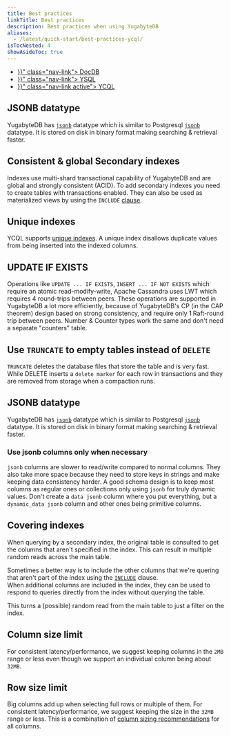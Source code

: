 ```yaml
---
title: Best practices
linkTitle: Best practices
description: Best practices when using YugabyteDB
aliases:
  - /latest/quick-start/best-practices-ycql/
isTocNested: 4
showAsideToc: true
---
```


<ul class="nav nav-tabs-alt nav-tabs-yb">
  <li >
    <a href="{{< ref "best-practices.md" >}}" class="nav-link">
      <i class="icon-" aria-hidden="true"></i>
      DocDB
    </a>
  </li>
  <li >
    <a href="{{< ref "best-practices-ysql.md" >}}" class="nav-link">
      <i class="icon-postgres" aria-hidden="true"></i>
      YSQL
    </a>
  </li>
  <li >
    <a href="{{< ref "best-practices-ycql.md" >}}" class="nav-link active">
      <i class="icon-cassandra" aria-hidden="true"></i>
      YCQL
    </a>
  </li>
</ul>


## JSONB datatype
YugabyteDB has [`jsonb`](https://docs.yugabyte.com/latest/api/ycql/type_jsonb/) datatype which is similar to 
Postgresql [`jsonb`](https://www.postgresql.org/docs/current/datatype-json.html) datatype. It is stored on disk in
binary format making searching & retrieval faster.

## Consistent & global Secondary indexes
Indexes use multi-shard transactional capability of YugabyteDB and are global and strongly consistent (ACID). 
To add secondary indexes you need to create tables with transactions enabled. 
They can also be used as materialized views by using the `INCLUDE` [clause](../../api/ycql/ddl_create_index#included-columns).

## Unique indexes
YCQL supports [unique indexes](../../api/ycql/ddl_create_index#unique-index). 
A unique index disallows duplicate values from being inserted into the indexed columns.

## UPDATE IF EXISTS
Operations like `UPDATE ... IF EXISTS`, `INSERT ... IF NOT EXISTS` which require an atomic read-modify-write, 
Apache Cassandra uses LWT which requires 4 round-trips between peers. These operations are supported in YugabyteDB a 
lot more efficiently, because of YugabyteDB's CP (in the CAP theorem) design based on strong consistency, 
and require only 1 Raft-round trip between peers. Number & Counter types work the same and don't need a separate "counters" table.

## Use `TRUNCATE` to empty tables instead of `DELETE`
`TRUNCATE` deletes the database files that store the table and is very fast. 
While DELETE inserts a `delete marker` for each row  in transactions and they are removed from storage when a compaction 
runs.

## JSONB datatype
YugabyteDB has [`jsonb`](https://docs.yugabyte.com/latest/api/ycql/type_jsonb/) datatype which is similar to 
Postgresql [`jsonb`](https://www.postgresql.org/docs/current/datatype-json.html) datatype. It is stored on disk in
binary format making searching & retrieval faster.

### Use jsonb columns only when necessary
`jsonb` columns are slower to read/write compared to normal columns. 
They also take more space because they need to store keys in strings and make keeping data consistency harder.
A good schema design is to keep most columns as regular ones or collections only using `jsonb` for truly dynamic values. 
Don't create a `data jsonb` column where you put everything, but a `dynamic_data jsonb` column and other ones being 
primitive columns.


## Covering indexes
When querying by a secondary index, the original table is consulted to get the columns that aren't specified in the 
index. This can result in multiple random reads across the main table.

Sometimes a better way is to include the other columns that we're quering that aren't part of the index 
using the [`INCLUDE`](../api/ycql/ddl_create_index.md#included-columns) clause.  
When additional columns are included in the index, they can be used to respond to queries directly from the index without querying the table.

This turns a (possible) random read from the main table to just a filter on the index.


## Column size limit
For consistent latency/performance, we suggest keeping columns in the `2MB` range 
or less even though we support an individual column being about `32MB`.

## Row size limit
Big columns add up when selecting full rows or multiple of them. 
For consistent latency/performance, we suggest keeping the size in the `32MB` range
or less. This is a combination of [column sizing recommendations](#column-size-limit) for all columns.

